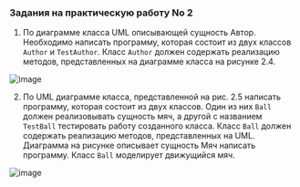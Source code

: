 ### Задания на практическую работу No 2
1. По диаграмме класса UML описывающей сущность Автор. Необходимо написать программу, которая состоит из двух классов `Author` и `TestAuthor`. Класс `Author` должен содержать реализацию методов, представленных на диаграмме класса на рисунке 2.4.

![image](https://github.com/ivbo01/java/assets/144561607/89eb75f1-1acb-4b4f-a8e8-b2c6bd35877a)

2. По UML диаграмме класса, представленной на рис. 2.5 написать программу, которая состоит из двух классов. Один из них `Ball` должен реализовывать сущность мяч, а другой с названием `TestBall` тестировать работу созданного класса. Класс `Ball` должен содержать реализацию методов, представленных на UML. Диаграмма на рисунке описывает сущность Мяч написать программу. Класс `Ball` моделирует движущийся мяч.

![image](https://github.com/ivbo01/java/assets/144561607/f00ba349-469e-494c-8c7b-c0177305a640)